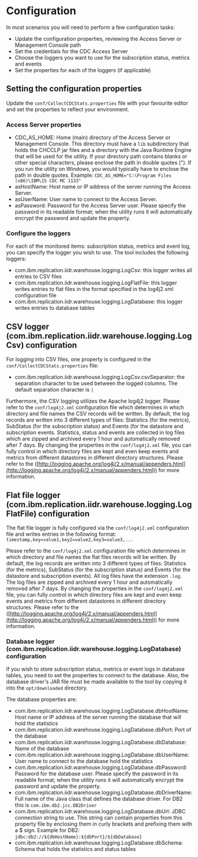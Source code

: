 # Configuration
In most scenarios you will need to perform a few configuration tasks:
- Update the configuration properties, reviewing the Access Server or Management Console path
- Set the credentials for the CDC Access Server
- Choose the loggers you want to use for the subscription status, metrics and events
- Set the properties for each of the loggers (if applicable)

## Setting the configuration properties
Update the `conf/CollectCDCStats.properties` file with your favourite editor and set the properties to reflect your environment.

### Access Server properties
* CDC\_AS\_HOME: Home (main) directory of the Access Server or Management Console. This directory must have a `lib` subdirectory that holds the CHCCLP jar files and a directory with the Java Runtime Engine that will be used for the utility. If your directory path contains blanks or other special characters, please enclose the path in double quotes ("). If you run the utility on Windows, you would typically have to enclose the path in double quotes. Example: `CDC_AS_HOME="C:\Program Files (x86)\IBM\IS CDC MC 1133"`
* asHostName: Host name or IP address of the server running the Access Server.
* asUserName: User name to connect to the Access Server.
* asPassword: Password for the Access Server user. Please specify the password in its readable format; when the utility runs it will automatically encrypt the password and update the property.

### Configure the loggers
For each of the monitored items: subscription status, metrics and event log, you can specify the logger you wish to use. The tool includes the following loggers:
* com.ibm.replication.iidr.warehouse.logging.LogCsv: this logger writes all entries to CSV files
* com.ibm.replication.iidr.warehouse.logging.LogFlatFile: this logger writes entries to flat files in the format specified in the log4j2.xml configuration file
* com.ibm.replication.iidr.warehouse.logging.LogDatabase: this logger writes entries to database tables

## CSV logger (com.ibm.replication.iidr.warehouse.logging.LogCsv) configuration
For logging into CSV files, one property is configured in the `conf/CollectCDCStats.properties` file:
* com.ibm.replication.iidr.warehouse.logging.LogCsv.csvSeparator: the separation character to be used between the logged columns. The default separation character is `|`

Furthermore, the CSV logging utilizes the Apache log4j2 logger. Please refer to the `conf/log4j2.xml` configuration file which determines in which directory and file names the CSV records will be written. By default, the log records are written into 3 different types of files: Statistics (for the metrics), SubStatus (for the subscription status) and Events (for the datastore and subscription events. Statistics, status and events are collected in log files which are zipped and archived every 1 hour and automatically removed after 7 days. By changing the properties in the `conf/log4j2.xml` file, you can fully control in which directory files are kept and even keep events and metrics from different datastores in different directory structures. Please refer to the ([http://logging.apache.org/log4j/2.x/manual/appenders.html](http://logging.apache.org/log4j/2.x/manual/appenders.html)) for more information.

## Flat file logger (com.ibm.replication.iidr.warehouse.logging.LogFlatFile) configuration
The flat file logger is fully configured via the `conf/log4j2.xml` configuration file and writes entries in the following format:
`timestamp,key=value1,key2=value2,key3=value3,...`

Please refer to the `conf/log4j2.xml` configuration file which determines in which directory and file names the flat files records will be written. By default, the log records are written into 3 different types of files: Statistics (for the metrics), SubStatus (for the subscription status) and Events (for the datastore and subscription events). All log files have the extension `.log`. The log files are zipped and archived every 1 hour and automatically removed after 7 days. By changing the properties in the `conf/log4j2.xml` file, you can fully control in which directory files are kept and even keep events and metrics from different datastores in different directory structures. Please refer to the ([http://logging.apache.org/log4j/2.x/manual/appenders.html](http://logging.apache.org/log4j/2.x/manual/appenders.html)) for more information.

### Database logger (com.ibm.replication.iidr.warehouse.logging.LogDatabase) configuration
If you wish to store subscription status, metrics or event logs in database tables, you need to set the properties to connect to the database. Also, the database driver's JAR file must be made available to the tool by copying it into the `opt/downloaded` directory.

The database properties are:
* com.ibm.replication.iidr.warehouse.logging.LogDatabase.dbHostName: Host name or IP address of the server running the database that will hold the statistics
* com.ibm.replication.iidr.warehouse.logging.LogDatabase.dbPort: Port of the database
* com.ibm.replication.iidr.warehouse.logging.LogDatabase.dbDatabase: Name of the database
* com.ibm.replication.iidr.warehouse.logging.LogDatabase.dbUserName: User name to connect to the database hold the statistics
* com.ibm.replication.iidr.warehouse.logging.LogDatabase.dbPassword: Password for the database user. Please specify the password in its readable format; when the utility runs it will automatically encrypt the password and update the property.
* com.ibm.replication.iidr.warehouse.logging.LogDatabase.dbDriverName: Full name of the Java class that defines the database driver. For DB2 this is `com.ibm.db2.jcc.DB2Driver`
* com.ibm.replication.iidr.warehouse.logging.LogDatabase.dbUrl: JDBC connection string to use. This string can contain properties from this property file by enclosing them in curly brackets and prefixing them with a $ sign. Example for DB2: `jdbc:db2://${dbHostName}:${dbPort}/${dbDatabase}`
* com.ibm.replication.iidr.warehouse.logging.LogDatabase.dbSchema: Schema that holds the statistics and status tables

